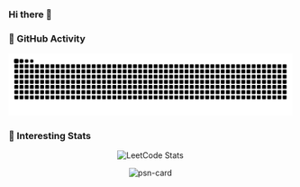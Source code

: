 ### Hi there 👋

<!--
**Radon10043/Radon10043** is a ✨ _special_ ✨ repository because its `README.md` (this file) appears on your GitHub profile.

Here are some ideas to get you started:

- 🔭 I’m currently working on ...
- 🌱 I’m currently learning ...
- 👯 I’m looking to collaborate on ...
- 🤔 I’m looking for help with ...
- 💬 Ask me about ...
- 📫 How to reach me: ...
- 😄 Pronouns: ...
- ⚡ Fun fact: ...
-->

### 🌟 GitHub Activity

<picture>
  <source media="(prefers-color-scheme: dark)" srcset="https://raw.githubusercontent.com/Radon10043/Radon10043/output/github-contribution-grid-snake-dark.svg">
  <source media="(prefers-color-scheme: light)" srcset="https://raw.githubusercontent.com/Radon10043/Radon10043/output/github-contribution-grid-snake.svg">
  <img alt="github contribution grid snake animation" src="https://raw.githubusercontent.com/Radon10043/Radon10043/output/github-contribution-grid-snake.svg">
</picture>

### 🍕 Interesting Stats

<div align="center">

![LeetCode Stats](https://leetcard.jacoblin.cool/radon220?theme=dark&font=Cookie&ext=heatmap&site=cn)

![psn-card](https://psncard.dogpaw.top/card/Radon220_)

</div>
